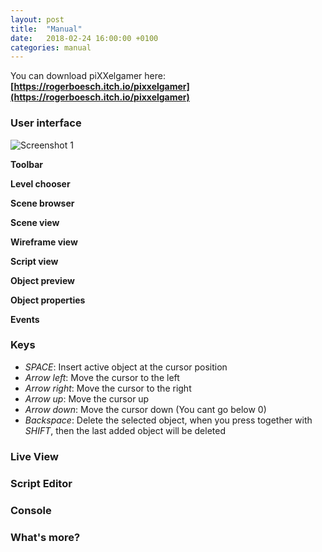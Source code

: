 ```yaml
---
layout: post
title:  "Manual"
date:   2018-02-24 16:00:00 +0100
categories: manual
---
```


You can download piXXelgamer here: **[https://rogerboesch.itch.io/pixxelgamer](https://rogerboesch.itch.io/pixxelgamer)**

### User interface

![Screenshot 1]({{"/pixxelgamer-doc/images/userinterface.png"}})

**Toolbar**  

**Level chooser**

**Scene browser**

**Scene view**

**Wireframe view**

**Script view**

**Object preview**

**Object properties**

**Events**

### Keys

- *SPACE*: Insert active object at the cursor position
- *Arrow left*: Move the cursor to the left
- *Arrow right*: Move the cursor to the right
- *Arrow up*: Move the cursor up
- *Arrow down*: Move the cursor down (You cant go below 0)
- *Backspace*: Delete the selected object, when you press together with *SHIFT*, then the last added object will be deleted

### Live View

### Script Editor

### Console

### What's more?
